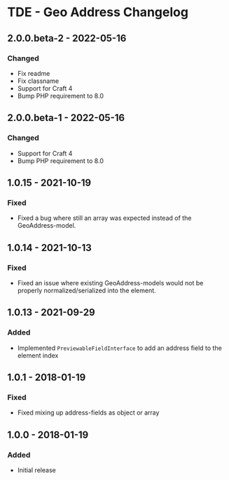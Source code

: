 # TDE - Geo Address Changelog

## 2.0.0.beta-2 - 2022-05-16
### Changed
- Fix readme
- Fix classname
- Support for Craft 4
- Bump PHP requirement to 8.0

## 2.0.0.beta-1 - 2022-05-16
### Changed
- Support for Craft 4
- Bump PHP requirement to 8.0

## 1.0.15 - 2021-10-19
### Fixed
- Fixed a bug where still an array was expected instead of the GeoAddress-model.

## 1.0.14 - 2021-10-13
### Fixed
- Fixed an issue where existing GeoAddress-models would not be properly normalized/serialized into the element.

## 1.0.13 - 2021-09-29
### Added
- Implemented `PreviewableFieldInterface` to add an address field to the element index

## 1.0.1 - 2018-01-19
### Fixed
- Fixed mixing up address-fields as object or array

## 1.0.0 - 2018-01-19
### Added
- Initial release
